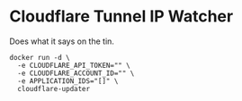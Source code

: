 # Cloudflare Tunnel IP Watcher
Does what it says on the tin.

```
docker run -d \
  -e CLOUDFLARE_API_TOKEN="" \
  -e CLOUDFLARE_ACCOUNT_ID="" \
  -e APPLICATION_IDS="[]" \
  cloudflare-updater
```